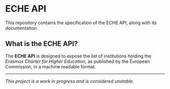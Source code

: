 # ECHE API

This repository contains the specification of the ECHE API, along with its documentation.

## What is the ECHE API?

The **ECHE API** is designed to expose the list of institutions holding the _Erasmus Charter for Higher Education_, as published by the European Commission, in a machine readable format.

---

_This project is a work in progress and is considered unstable._
